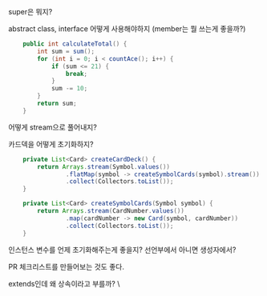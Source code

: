super은 뭐지?

abstract class, interface 어떻게 사용해야하지 (member는 뭘 쓰는게 좋을까?)

```java
    public int calculateTotal() {
        int sum = sum();
        for (int i = 0; i < countAce(); i++) {
            if (sum <= 21) {
                break;
            }
            sum -= 10;
        }
        return sum;
    }
```

어떻게 stream으로 풀어내지?

카드덱을 어떻게 초기화하지?

```java
    private List<Card> createCardDeck() {
        return Arrays.stream(Symbol.values())
                .flatMap(symbol -> createSymbolCards(symbol).stream())
                .collect(Collectors.toList());
    }

    private List<Card> createSymbolCards(Symbol symbol) {
        return Arrays.stream(CardNumber.values())
                .map(cardNumber -> new Card(symbol, cardNumber))
                .collect(Collectors.toList());
    }
```

인스턴스 변수를 언제 초기화해주는게 좋을지? 선언부에서 아니면 생성자에서?

PR 체크리스트를 만들어보는 것도 좋다.

extends인데 왜 상속이라고 부를까? \